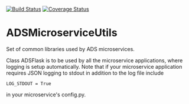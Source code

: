 [![Build Status](https://travis-ci.org/adsabs/ADSMicroserviceUtils.svg?branch=master)](https://travis-ci.org/adsabs/ADSMicroserviceUtils)
[![Coverage Status](https://coveralls.io/repos/github/adsabs/ADSMicroserviceUtils/badge.svg?branch=master)](https://coveralls.io/github/adsabs/ADSMicroserviceUtils?branch=master)

# ADSMicroserviceUtils
Set of common libraries used by ADS microservices.

Class ADSFlask is to be used by all the microservice applications, where logging is setup automatically. 
Note that if your microservice application requires JSON logging to stdout in addition to the log file include

    LOG_STDOUT = True

in your microservice's config.py.
